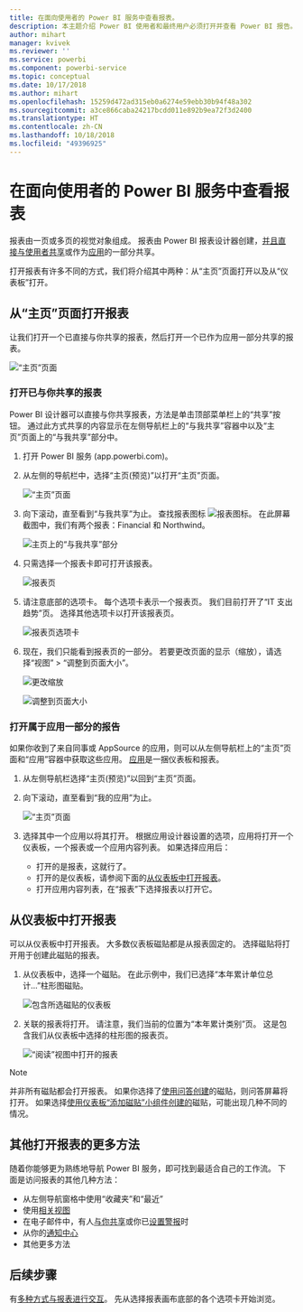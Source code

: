 ```yaml
---
title: 在面向使用者的 Power BI 服务中查看报表。
description: 本主题介绍 Power BI 使用者和最终用户必须打开并查看 Power BI 报告。
author: mihart
manager: kvivek
ms.reviewer: ''
ms.service: powerbi
ms.component: powerbi-service
ms.topic: conceptual
ms.date: 10/17/2018
ms.author: mihart
ms.openlocfilehash: 15259d472ad315eb0a6274e59ebb30b94f48a302
ms.sourcegitcommit: a3ce866caba24217bcdd011e892b9ea72f3d2400
ms.translationtype: HT
ms.contentlocale: zh-CN
ms.lasthandoff: 10/18/2018
ms.locfileid: "49396925"
---
```

# <a name="view-a-report-in-power-bi-service-for-consumers"></a>在面向使用者的 Power BI 服务中查看报表
报表由一页或多页的视觉对象组成。 报表由 Power BI 报表设计器创建，[并且直接与使用者共享](end-user-shared-with-me.md)或作为[应用](end-user-apps.md)的一部分共享。 

打开报表有许多不同的方式，我们将介绍其中两种：从“主页”页面打开以及从“仪表板”打开。 

<!-- add art-->


## <a name="open-a-report-from-your-home-page"></a>从“主页”页面打开报表
让我们打开一个已直接与你共享的报表，然后打开一个已作为应用一部分共享的报表。

   ![“主页”页面](./media/end-user-report-open/power-bi-home.png)

### <a name="open-a-report-that-has-been-shared-with-you"></a>打开已与你共享的报表
Power BI 设计器可以直接与你共享报表，方法是单击顶部菜单栏上的“共享”按钮。 通过此方式共享的内容显示在左侧导航栏上的“与我共享”容器中以及“主页”页面上的“与我共享”部分中。

1. 打开 Power BI 服务 (app.powerbi.com)。

2. 从左侧的导航栏中，选择“主页(预览)”以打开“主页”页面。  

   ![“主页”页面](./media/end-user-report-open/power-bi-select-home.png)
   
3. 向下滚动，直至看到“与我共享”为止。 查找报表图标 ![报表图标](./media/end-user-report-open/power-bi-report-icon.png)。 在此屏幕截图中，我们有两个报表：Financial 和 Northwind。 
   
   ![主页上的“与我共享”部分](./media/end-user-report-open/power-bi-shared.png)

4. 只需选择一个报表卡即可打开该报表。

   ![报表页](./media/end-user-report-open/power-bi-report1.png)

5. 请注意底部的选项卡。 每个选项卡表示一个报表页。 我们目前打开了“IT 支出趋势”页。 选择其他选项卡以打开该报表页。 

   ![报表页选项卡](./media/end-user-report-open/power-bi-tabs.png)

6. 现在，我们只能看到报表页的一部分。 若要更改页面的显示（缩放），请选择“视图” > “调整到页面大小”。

   ![更改缩放](./media/end-user-report-open/power-bi-fit.png)

   ![调整到页面大小](./media/end-user-report-open/power-bi-report2.png)

### <a name="open-a-report-that-is-part-of-an-app"></a>打开属于应用一部分的报告
如果你收到了来自同事或 AppSource 的应用，则可以从左侧导航栏上的“主页”页面和“应用”容器中获取这些应用。 [应用](end-user-apps.md)是一捆仪表板和报表。

1. 从左侧导航栏选择“主页(预览)”以回到“主页”页面。

7. 向下滚动，直至看到“我的应用”为止。

   ![“主页”页面](./media/end-user-report-open/power-bi-my-apps.png)

8. 选择其中一个应用以将其打开。 根据应用设计器设置的选项，应用将打开一个仪表板，一个报表或一个应用内容列表。 如果选择应用后：
    - 打开的是报表，这就行了。
    - 打开的是仪表板，请参阅下面的[从仪表板中打开报表](#Open-a-report-from-a-dashboard)。
    - 打开应用内容列表，在“报表”下选择报表以打开它。


## <a name="open-a-report-from-a-dashboard"></a>从仪表板中打开报表
可以从仪表板中打开报表。 大多数仪表板磁贴都是从报表固定的。 选择磁贴将打开用于创建此磁贴的报表。 

1. 从仪表板中，选择一个磁贴。 在此示例中，我们已选择“本年累计单位总计...”柱形图磁贴。

    ![包含所选磁贴的仪表板](./media/end-user-report-open/power-bi-dashboard.png)

2.  关联的报表将打开。 请注意，我们当前的位置为“本年累计类别”页。 这是包含我们从仪表板中选择的柱形图的报表页。

    ![“阅读”视图中打开的报表](./media/end-user-report-open/power-bi-report-new.png)

> [!NOTE]
> 并非所有磁贴都会打开报表。 如果你选择了[使用问答创建](end-user-q-and-a.md)的磁贴，则问答屏幕将打开。 如果选择[使用仪表板“添加磁贴”小组件创建的](../service-dashboard-add-widget.md)磁贴，可能出现几种不同的情况。  


##  <a name="still-more-ways-to-open-a-report"></a>其他打开报表的更多方法
随着你能够更为熟练地导航 Power BI 服务，即可找到最适合自己的工作流。 下面是访问报表的其他几种方法：
- 从左侧导航窗格中使用“收藏夹”和“最近”    
- 使用[相关视图](end-user-related.md)    
- 在电子邮件中，有人[与你共享](../service-share-reports.md)或你已[设置警报](end-user-alerts.md)时    
- 从你的[通知中心](end-user-notification-center.md)    
- 其他更多方法

## <a name="next-steps"></a>后续步骤
有[多种方式与报表进行交互](end-user-reading-view.md)。  先从选择报表画布底部的各个选项卡开始浏览。

